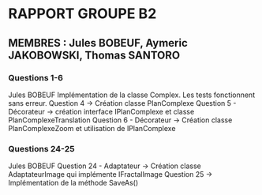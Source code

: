 # RAPPORT GROUPE B2

## MEMBRES : Jules BOBEUF, Aymeric JAKOBOWSKI, Thomas SANTORO

### Questions 1-6
Jules BOBEUF
Implémentation de la classe Complex. Les tests fonctionnent sans erreur.
Question 4 -> Création classe PlanComplexe
Question 5 - Décorateur -> création interface IPlanComplexe et classe PlanComplexeTranslation
Question 6 - Décorateur -> Création classe PlanComplexeZoom et utilisation de IPlanComplexe

### Questions 24-25
Jules BOBEUF
Question 24 - Adaptateur -> Création classe AdaptateurImage qui implémente IFractalImage
Question 25 -> Implémentation de la méthode SaveAs()